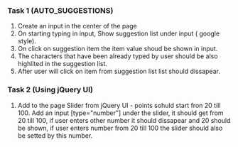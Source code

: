 ### Task 1 (AUTO_SUGGESTIONS)

1. Create an input in the center of the page
1. On starting typing in input, Show suggestion list under input ( google style).
1. On click on suggestion item the item value shoud be shown in input.
1. The characters that have been already typed by user should be also highlited in the suggestion list.
1. After user will click on item from suggestion list list should dissapear.

### Task 2 (Using jQuery UI)

1. Add to the page Slider from jQuery UI - points sohuld start fron 20 till 100. Add an input [type="number"] under the slider, it should get from 20 till 100, if user enters other number it should dissapear and 20 should be shown, if user enters number from 20 till 100 the slider should also be setted by this number.
